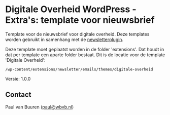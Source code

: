 # Digitale Overheid WordPress - Extra's: template voor nieuwsbrief
Template voor de nieuwsbrief voor digitale overheid. Deze templates worden gebruikt in samenhang met de [newsletterplugin](http://www.thenewsletterplugin.com/).

Deze template moet geplaatst worden in de folder 'extensions'. Dat houdt in dat per template een aparte folder bestaat. Dit is de locatie voor de template 'Digitale Overheid':

```
/wp-content/extensions/newsletter/emails/themes/digitale-overheid
```


Versie: 1.0.0

## Contact
Paul van Buuren (paul@wbvb.nl)
